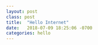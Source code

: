 ```yaml
---
layout: post
class: post
title:  "Hello Internet"
date:   2018-07-09 18:25:06 -0700
categories: hello
---
```









